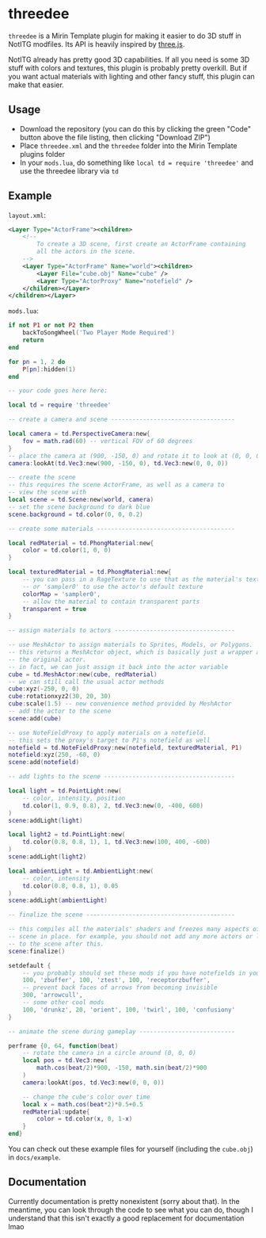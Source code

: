 # threedee

`threedee` is a Mirin Template plugin for making it easier to do 3D stuff in NotITG modfiles. Its API is heavily inspired by [three.js](https://threejs.org/).

NotITG already has pretty good 3D capabilities. If all you need is some 3D stuff with colors and textures, this plugin is probably pretty overkill. But if you want actual materials with lighting and other fancy stuff, this plugin can make that easier.

## Usage

- Download the repository (you can do this by clicking the green "Code" button above the file listing, then clicking "Download ZIP")
- Place `threedee.xml` and the `threedee` folder into the Mirin Template plugins folder
- In your `mods.lua`, do something like `local td = require 'threedee'` and use the threedee library via `td`

## Example

`layout.xml`:

```xml
<Layer Type="ActorFrame"><children>
    <!--
        To create a 3D scene, first create an ActorFrame containing
        all the actors in the scene.
    -->
    <Layer Type="ActorFrame" Name="world"><children>
        <Layer File="cube.obj" Name="cube" />
        <Layer Type="ActorProxy" Name="notefield" />
    </children></Layer>
</children></Layer>
```

`mods.lua`:

```lua
if not P1 or not P2 then
    backToSongWheel('Two Player Mode Required')
    return
end

for pn = 1, 2 do
    P[pn]:hidden(1)
end

-- your code goes here here:

local td = require 'threedee'

-- create a camera and scene -----------------------------------

local camera = td.PerspectiveCamera:new{
    fov = math.rad(60) -- vertical FOV of 60 degrees
}
-- place the camera at (900, -150, 0) and rotate it to look at (0, 0, 0)
camera:lookAt(td.Vec3:new(900, -150, 0), td.Vec3:new(0, 0, 0))

-- create the scene
-- this requires the scene ActorFrame, as well as a camera to
-- view the scene with
local scene = td.Scene:new(world, camera)
-- set the scene background to dark blue
scene.background = td.color(0, 0, 0.2)

-- create some materials ---------------------------------------

local redMaterial = td.PhongMaterial:new{
    color = td.color(1, 0, 0)
}

local texturedMaterial = td.PhongMaterial:new{
    -- you can pass in a RageTexture to use that as the material's texture,
    -- or 'sampler0' to use the actor's default texture
    colorMap = 'sampler0',
    -- allow the material to contain transparent parts
    transparent = true
}

-- assign materials to actors ----------------------------------

-- use MeshActor to assign materials to Sprites, Models, or Polygons.
-- this returns a MeshActor object, which is basically just a wrapper around
-- the original actor.
-- in fact, we can just assign it back into the actor variable
cube = td.MeshActor:new(cube, redMaterial)
-- we can still call the usual actor methods
cube:xyz(-250, 0, 0)
cube:rotationxyz2(30, 20, 30)
cube:scale(1.5) -- new convenience method provided by MeshActor
-- add the actor to the scene
scene:add(cube)

-- use NoteFieldProxy to apply materials on a notefield.
-- this sets the proxy's target to P1's notefield as well
notefield = td.NoteFieldProxy:new(notefield, texturedMaterial, P1)
notefield:xyz(250, -60, 0)
scene:add(notefield)

-- add lights to the scene -------------------------------------

local light = td.PointLight:new(
    -- color, intensity, position
    td.color(1, 0.9, 0.8), 2, td.Vec3:new(0, -400, 600)
)
scene:addLight(light)

local light2 = td.PointLight:new(
    td.color(0.8, 0.8, 1), 1, td.Vec3:new(100, 400, -600)
)
scene:addLight(light2)

local ambientLight = td.AmbientLight:new(
    -- color, intensity
    td.color(0.8, 0.8, 1), 0.05
)
scene:addLight(ambientLight)

-- finalize the scene ------------------------------------------

-- this compiles all the materials' shaders and freezes many aspects of the
-- scene in place. for example, you should not add any more actors or lights
-- to the scene after this.
scene:finalize()

setdefault {
    -- you probably should set these mods if you have notefields in your scene
    100, 'zbuffer', 100, 'ztest', 100, 'receptorzbuffer',
    -- prevent back faces of arrows from becoming invisible
    300, 'arrowcull',
    -- some other cool mods
    100, 'drunkz', 20, 'orient', 100, 'twirl', 100, 'confusiony'
}

-- animate the scene during gameplay ---------------------------

perframe {0, 64, function(beat)
    -- rotate the camera in a circle around (0, 0, 0)
    local pos = td.Vec3:new(
        math.cos(beat/2)*900, -150, math.sin(beat/2)*900
    )
    camera:lookAt(pos, td.Vec3:new(0, 0, 0))

    -- change the cube's color over time
	local x = math.cos(beat*2)*0.5+0.5
    redMaterial:update{
        color = td.color(x, 0, 1-x)
    }
end}
```

You can check out these example files for yourself (including the `cube.obj`)
in `docs/example`.

## Documentation

Currently documentation is pretty nonexistent (sorry about that). In the
meantime, you can look through the code to see what you can do, though
I understand that this isn't exactly a good replacement for documentation lmao